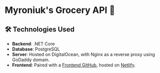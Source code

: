 # Myroniuk's Grocery API 🛒
## 🛠️ Technologies Used

- **Backend**: .NET Core
- **Database**: PostgreSQL
- **Server**: Hosted on DigitalOcean, with Nginx as a reverse proxy using GoDaddy domain.
- **Frontend**: Paired with a [Frontend GitHub](https://github.com/OleksandrMyroniukUshio/groceryfrontend), hosted on [Netlify](https://myroniukgroceryfrontend.netlify.app/).
